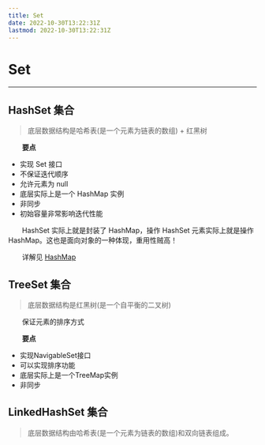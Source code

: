 ```yaml
---
title: Set
date: 2022-10-30T13:22:31Z
lastmod: 2022-10-30T13:22:31Z
---
```


# Set

---

## HashSet 集合

> 底层数据结构是哈希表(是一个元素为链表的数组) + 红黑树

　　**要点**

- 实现 Set 接口
- 不保证迭代顺序
- 允许元素为 null
- 底层实际上是一个 HashMap 实例
- 非同步
- 初始容量非常影响迭代性能

　　HashSet 实际上就是封装了 HashMap，操作 HashSet 元素实际上就是操作 HashMap。这也是面向对象的一种体现，重用性贼高！

　　详解见 [HashMap](map.md##HashMap)

## TreeSet 集合

> 底层数据结构是红黑树(是一个自平衡的二叉树)

　　保证元素的排序方式

　　**要点**

- 实现NavigableSet接口
- 可以实现排序功能
- 底层实际上是一个TreeMap实例
- 非同步

## LinkedHashSet 集合

> 底层数据结构由哈希表(是一个元素为链表的数组)和双向链表组成。
